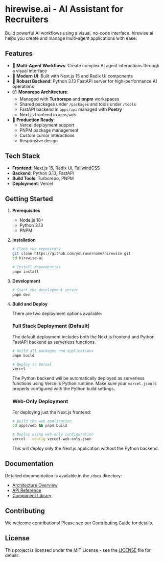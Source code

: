 # hirewise.ai - AI Assistant for Recruiters

Build powerful AI workflows using a visual, no-code interface. hirewise.ai helps you create and manage multi-agent applications with ease.

## Features

- 🤖 **Multi-Agent Workflows**: Create complex AI agent interactions through a visual interface
- 🎨 **Modern UI**: Built with Next.js 15 and Radix UI components
- 🔧 **Robust Backend**: Python 3.13 FastAPI server for high-performance AI operations
- 📦 **Monorepo Architecture**:
  - Managed with **Turborepo** and **pnpm** workspaces
  - Shared packages under `/packages` and tools under `/tools`
  - FastAPI backend in `apps/api` managed with **Poetry**
  - Next.js frontend in `apps/web`
- 🚀 **Production Ready**:
  - Vercel deployment support
  - PNPM package management
  - Custom cursor interactions
  - Responsive design

## Tech Stack

- **Frontend**: Next.js 15, Radix UI, TailwindCSS
- **Backend**: Python 3.13, FastAPI
- **Build Tools**: Turborepo, PNPM
- **Deployment**: Vercel

## Getting Started

1. **Prerequisites**
   - Node.js 18+
   - Python 3.13
   - PNPM

2. **Installation**

   ```bash
   # Clone the repository
   git clone https://github.com/yourusername/hirewise.git
   cd hirewise-ai

   # Install dependencies
   pnpm install
   ```

3. **Development**

   ```bash
   # Start the development server
   pnpm dev
   ```

4. **Build and Deploy**

   There are two deployment options available:

   ### Full Stack Deployment (Default)

   The default deployment includes both the Next.js frontend and Python FastAPI backend as serverless functions.

   ```bash
   # Build all packages and applications
   pnpm build

   # Deploy to Vercel
   vercel
   ```

   The Python backend will be automatically deployed as serverless functions using Vercel's Python runtime. Make sure your `vercel.json` is properly configured with the Python build settings.

   ### Web-Only Deployment

   For deploying just the Next.js frontend:

   ```bash
   # Build the web application
   cd apps/web && pnpm build

   # Deploy using web-only configuration
   vercel --config vercel-web-only.json
   ```

   This will deploy only the Next.js application without the Python backend.

## Documentation

Detailed documentation is available in the `/docs` directory:

- [Architecture Overview](/docs/architecture.md)
- [API Reference](/docs/api.md)
- [Component Library](/docs/components.md)

## Contributing

We welcome contributions! Please see our [Contributing Guide](CONTRIBUTING.md) for details.

## License

This project is licensed under the MIT License - see the [LICENSE](LICENSE) file for details.
